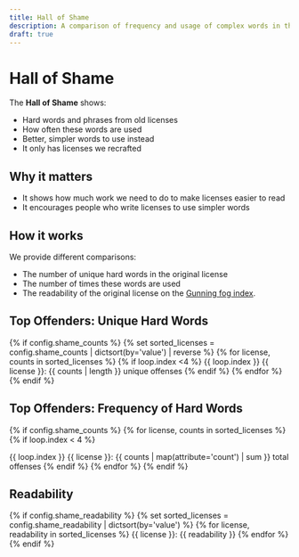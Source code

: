```yaml
---
title: Hall of Shame
description: A comparison of frequency and usage of complex words in the original versions of licenses that we recrafted in plain language.
draft: true
---
```


# Hall of Shame

The **Hall of Shame** shows:

- Hard words and phrases from old licenses
- How often these words are used
- Better, simpler words to use instead
- It only has licenses we recrafted

## Why it matters

- It shows how much work we need to do to make licenses easier to read
- It encourages people who write licenses to use simpler words

## How it works

We provide different comparisons:

- The number of unique hard words in the original license
- The number of times these words are used
- The readability of the original license on the [Gunning fog index](https://en.wikipedia.org/wiki/Gunning_fog_index).

## Top Offenders: Unique Hard Words

{% if config.shame_counts %}
{% set sorted_licenses = config.shame_counts | dictsort(by='value') | reverse %}
{% for license, counts in sorted_licenses %}
{% if loop.index <4 %}
{{ loop.index }} {{ license }}: {{ counts | length }} unique offenses
{% endif %}
{% endfor %}
{% endif %}

## Top Offenders: Frequency of Hard Words

{% if config.shame_counts %}
{% for license, counts in sorted_licenses %}
{% if loop.index < 4 %}

{{ loop.index }} {{ license }}: {{ counts | map(attribute='count') | sum }} total offenses
{% endif %}
{% endfor %}
{% endif %}

## Readability

{% if config.shame_readability %}
{% set sorted_licenses = config.shame_readability | dictsort(by='value') %}
{% for license, readability in sorted_licenses %}
{{ license }}: {{ readability }}
{% endfor %}
{% endif %}
